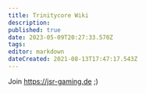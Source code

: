 ```yaml
---
title: Trinitycore Wiki
description: 
published: true
date: 2023-05-09T20:27:33.570Z
tags: 
editor: markdown
dateCreated: 2021-08-13T17:47:17.543Z
---
```


Join https://jsr-gaming.de ;)